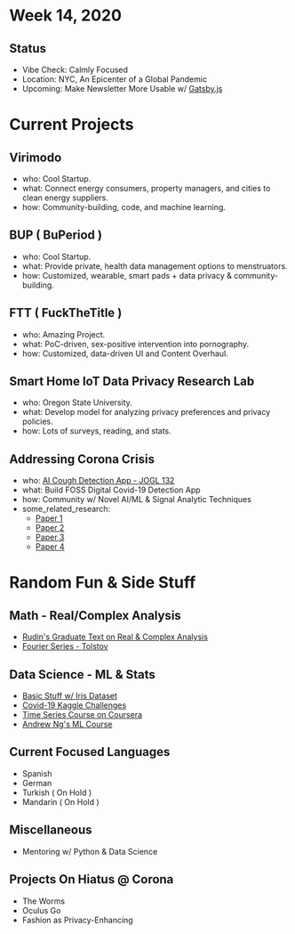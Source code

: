 # Week 14, 2020
## Status
* Vibe Check: Calmly Focused
* Location: NYC, An Epicenter of a Global Pandemic
* Upcoming: Make Newsletter More Usable w/ [Gatsby.js](https://www.gatsbyjs.org/)

# Current Projects
## Virimodo
* who: Cool Startup.
* what: Connect energy consumers, property managers, and cities to clean energy suppliers.
* how: Community-building, code, and machine learning.

## BUP ( BuPeriod )
* who: Cool Startup.
* what:  Provide private, health data management options to menstruators.
* how:  Customized, wearable, smart pads + data privacy & community-building.

## FTT ( FuckTheTitle )
* who:  Amazing Project.
* what:  PoC-driven, sex-positive intervention into pornography.
* how:  Customized, data-driven UI and Content Overhaul.

## Smart Home IoT Data Privacy Research Lab
* who: Oregon State University.
* what: Develop model for analyzing privacy preferences and privacy policies.
* how: Lots of surveys, reading, and stats.

## Addressing Corona Crisis
* who: [AI Cough Detection App - JOGL 132](https://app.jogl.io/project/132)
* what: Build FOSS Digital Covid-19 Detection App
* how: Community w/ Novel AI/ML & Signal Analytic Techniques
* some_related_research:
  * [Paper 1](https://link.springer.com/chapter/10.1007/978-3-662-49381-6_29)
  * [Paper 2](https://respiratory-research.biomedcentral.com/articles/10.1186/s12931-019-1046-6)
  * [Paper 3](https://dl.acm.org/doi/abs/10.1145/2750858.2804262?casa_token=1FlcLf3Xpg4AAAAA%3Af8Z3OZWrbSUxlUvXdC9H-qMdB_BAoUAGnW22h3wb9Y7ZJFjpr1uvOjSbtAfEtDOQVrBrs4BuTKQD5HU)
  * [Paper 4](https://www.scribd.com/document/360944829/An-Integrated-Computerized-Cough-Analysis-by-Using-Wavelet-for-Pneumonia-Diagnosis-1)

# Random Fun & Side Stuff
## Math - Real/Complex Analysis
* [Rudin's Graduate Text on Real & Complex Analysis](https://www.amazon.com/Real-Complex-Analysis-Higher-Mathematics/dp/0070542341)
* [Fourier Series - Tolstov](https://www.amazon.com/Fourier-Dover-Mathematics-Georgi-Tolstov-ebook/dp/B008TVG4ES)

## Data Science - ML & Stats
* [Basic Stuff w/ Iris Dataset](https://www.kaggle.com/jchen2186/machine-learning-with-iris-dataset)
* [Covid-19 Kaggle Challenges](https://www.kaggle.com/allen-institute-for-ai/CORD-19-research-challenge)
* [Time Series Course on Coursera](https://www.coursera.org/learn/practical-time-series-analysis/home/welcome)
* [Andrew Ng's ML Course](https://www.coursera.org/search?query=angdrew%20ng)

## Current Focused Languages
* Spanish
* German
* Turkish ( On Hold )
* Mandarin ( On Hold )

## Miscellaneous
* Mentoring w/ Python & Data Science

## Projects On Hiatus @ Corona
- The Worms
- Oculus Go
- Fashion as Privacy-Enhancing
